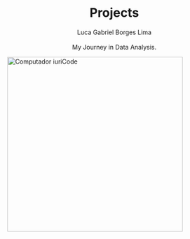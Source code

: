 <h1 align="center">Projects</h1>
<p align="center">Luca Gabriel Borges Lima <br><br> My Journey in Data Analysis.<br><p align="center"> </p></p>&nbsp;


<img src="https://raw.githubusercontent.com/MicaelliMedeiros/micaellimedeiros/master/image/computer-illustration.png" min-width="600px" max-width="600px" width="400px" align="center" alt="Computador iuriCode">
